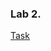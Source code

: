 ### Lab 2.

[Task](https://docs.google.com/document/d/1T3MtyCwmAcNysmVZObHym-eNPDnjoFtRW1nyFjnPxc0/edit)